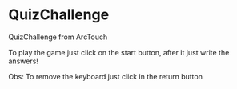 # QuizChallenge
 QuizChallenge from ArcTouch
 
 To play the game just click on the start button, after it just write the answers!
 
 Obs: To remove the keyboard just click in the return button
